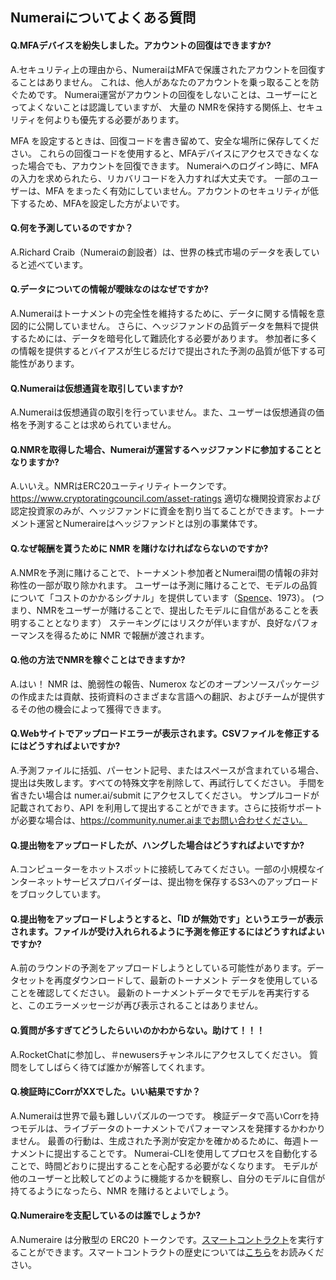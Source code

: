 ## Numeraiについてよくある質問
#### Q.MFAデバイスを紛失しました。アカウントの回復はできますか?
A.セキュリティ上の理由から、NumeraiはMFAで保護されたアカウントを回復することはありません。
これは、他人があなたのアカウントを乗っ取ることを防ぐためです。
Numerai運営がアカウントの回復をしないことは、ユーザーにとってよくないことは認識していますが、
大量の NMRを保持する関係上、セキュリティを何よりも優先する必要があります。

MFA を設定するときは、回復コードを書き留めて、安全な場所に保存してください。
これらの回復コードを使用すると、MFAデバイスにアクセスできなくなった場合でも、アカウントを回復できます。
Numeraiへのログイン時に、MFAの入力を求められたら、リカバリコードを入力すれば大丈夫です。
一部のユーザーは、MFA をまったく有効にしていません。アカウントのセキュリティが低下するため、MFAを設定した方がよいです。

#### Q.何を予測しているのですか？
A.Richard Craib（Numeraiの創設者）は、世界の株式市場のデータを表していると述べています。

#### Q.データについての情報が曖昧なのはなぜですか?
A.Numeraiはトーナメントの完全性を維持するために、データに関する情報を意図的に公開していません。
さらに、ヘッジファンドの品質データを無料で提供するためには、データを暗号化して難読化する必要があります。
参加者に多くの情報を提供するとバイアスが生じるだけで提出された予測の品質が低下する可能性があります。

#### Q.Numeraiは仮想通貨を取引していますか? 
A.Numeraiは仮想通貨の取引を行っていません。また、ユーザーは仮想通貨の価格を予測することは求められていません。

#### Q.NMRを取得した場合、Numeraiが運営するヘッジファンドに参加することとなりますか? 
A.いいえ。NMRはERC20ユーティリティトークンです。https://www.cryptoratingcouncil.com/asset-ratings
適切な機関投資家および認定投資家のみが、ヘッジファンドに資金を割り当てることができます。トーナメント運営とNumeraireはヘッジファンドとは別の事業体です。

#### Q.なぜ報酬を貰うために NMR を賭けなければならないのですか? 
A.NMRを予測に賭けることで、トーナメント参加者とNumerai間の情報の非対称性の一部が取り除かれます。
ユーザーは予測に賭けることで、モデルの品質について「コストのかかるシグナル」を提供しています（[Spence](https://www.jstor.org/stable/1882010)、1973）。
(つまり、NMRをユーザーが賭けることで、提出したモデルに自信があることを表明することとなります）
ステーキングにはリスクが伴いますが、良好なパフォーマンスを得るために NMR で報酬が渡されます。

#### Q.他の方法でNMRを稼ぐことはできますか? 
A.はい！ NMR は、脆弱性の報告、Numerox などのオープンソースパッケージの作成または貢献、技術資料のさまざまな言語への翻訳、およびチームが提供するその他の機会によって獲得できます。

#### Q.Webサイトでアップロードエラーが表示されます。CSVファイルを修正するにはどうすればよいですか? 
A.予測ファイルに括弧、パーセント記号、またはスペースが含まれている場合、提出は失敗します。すべての特殊文字を削除して、再試行してください。
手間を省きたい場合は numer.ai/submit にアクセスしてください。
サンプルコードが記載されており、API を利用して提出することができます。さらに技術サポートが必要な場合は、https://community.numer.aiまでお問い合わせください。

#### Q.提出物をアップロードしたが、ハングした場合はどうすればよいですか? 
A.コンピューターをホットスポットに接続してみてください。一部の小規模なインターネットサービスプロバイダーは、提出物を保存するS3へのアップロードをブロックしています。

#### Q.提出物をアップロードしようとすると、「ID が無効です」というエラーが表示されます。ファイルが受け入れられるように予測を修正するにはどうすればよいですか? 
A.前のラウンドの予測をアップロードしようとしている可能性があります。データセットを再度ダウンロードして、最新のトーナメント データを使用していることを確認してください。
最新のトーナメントデータでモデルを再実行すると、このエラーメッセージが再び表示されることはありません。

#### Q.質問が多すぎてどうしたらいいのかわからない。助けて！！！
A.RocketChatに参加し、＃newusersチャンネルにアクセスしてください。
質問をしてしばらく待てば誰かが解答してくれます。

#### Q.検証時にCorrがXXでした。いい結果ですか？
A.Numeraiは世界で最も難しいパズルの一つです。
検証データで高いCorrを持つモデルは、ライブデータのトーナメントでパフォーマンスを発揮するかわかりません。
最善の行動は、生成された予測が安定かを確かめるために、毎週トーナメントに提出することです。
Numerai-CLIを使用してプロセスを自動化することで、時間どおりに提出することを心配する必要がなくなります。
モデルが他のユーザーと比較してどのように機能するかを観察し、自分のモデルに自信が持てるようになったら、NMR を賭けるとよいでしょう。

#### Q.Numeraireを支配しているのは誰でしょうか? 
A.Numeraire は分散型の ERC20 トークンです。[スマートコントラクト](https://etherscan.io/token/0x1776e1f26f98b1a5df9cd347953a26dd3cb46671#readContract)を実行することができます。スマートコントラクトの歴史については[こちら](https://github.com/numerai/contract)をお読みください。
